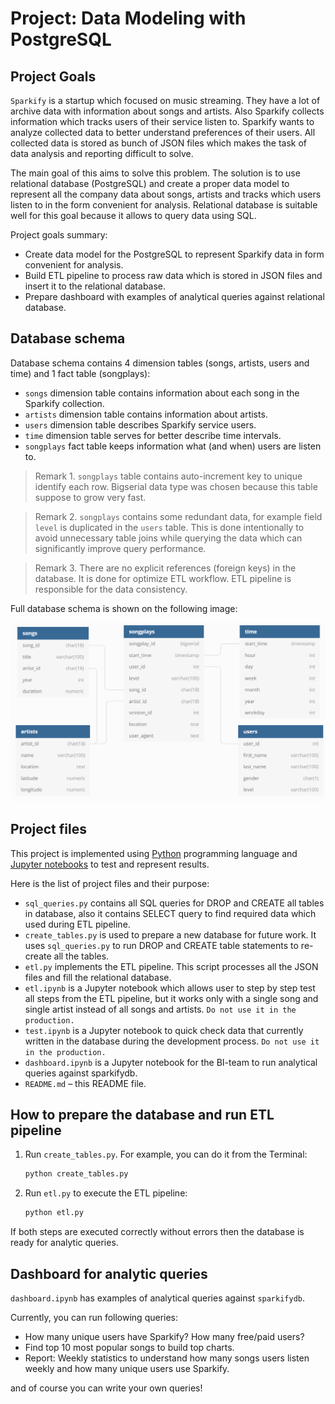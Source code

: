# Project: Data Modeling with PostgreSQL

## Project Goals

`Sparkify` is a startup which focused on music streaming. They have a lot of archive data with information about songs and artists. Also Sparkify collects information which tracks users of their service listen to.
Sparkify wants to analyze collected data to better understand preferences of their users. All collected data is stored as bunch of JSON files which makes the task of data analysis and reporting difficult to solve.

The main goal of this aims to solve this problem. The solution is to use relational database (PostgreSQL) and create a proper data model to represent all the company data about songs, artists and tracks which users listen to in the form convenient for analysis.
Relational database is suitable well for this goal because it allows to query data using SQL.

Project goals summary:

- Create data model for the PostgreSQL to represent Sparkify data in form convenient for analysis.
- Build ETL pipeline to process raw data which is stored in JSON files and insert it to the relational database.
- Prepare dashboard with examples of analytical queries against relational database.

## Database schema

Database schema contains 4 dimension tables (songs, artists, users and time) and 1 fact table (songplays):
- `songs` dimension table contains information about each song in the Sparkify collection.
- `artists` dimension table contains information about artists.
- `users` dimension table describes Sparkify service users.
- `time` dimension table serves for better describe time intervals.
- `songplays` fact table keeps information what (and when) users are listen to.

> Remark 1. `songplays` table contains auto-increment key to unique identify each row. Bigserial data type was chosen because this table suppose to grow very fast. 

> Remark 2. `songplays` contains some redundant data, for example field `level` is duplicated in the `users` table. This is done intentionally to avoid unnecessary table joins while querying the data which can significantly improve query performance.

> Remark 3. There are no explicit references (foreign keys) in the database. It is done for optimize ETL workflow. ETL pipeline is responsible for the data consistency.   

Full database schema is shown on the following image:

![sparkifydb](images/sparkifydb.png)

## Project files

This project is implemented using [Python](https://www.python.org/) programming language and [Jupyter notebooks](https://jupyter.org/) to test and represent results.

Here is the list of project files and their purpose:

- `sql_queries.py` contains all SQL queries for DROP and CREATE all tables in database, also it contains SELECT query to find required data which used during ETL pipeline.
- `create_tables.py` is used to prepare a new database for future work. It uses `sql_queries.py` to run DROP and CREATE table statements to re-create all the tables.
- `etl.py` implements the ETL pipeline. This script processes all the JSON files and fill the relational database.
- `etl.ipynb` is a Jupyter notebook which allows user to step by step test all steps from the ETL pipeline, but it works only with a single song and single artist instead of all songs and artists. `Do not use it in the production.`
- `test.ipynb` is a Jupyter notebook to quick check data that currently written in the database during the development process. `Do not use it in the production.`
- `dashboard.ipynb` is a Jupyter notebook for the BI-team to run analytical queries against sparkifydb.
- `README.md` – this README file. 

## How to prepare the database and run ETL pipeline

1. Run `create_tables.py`. For example, you can do it from the Terminal:
    
    ```bash
    python create_tables.py
    ```
   
2. Run `etl.py` to execute the ETL pipeline:
   
   ```bash
   python etl.py 
   ```

If both steps are executed correctly without errors then the database is ready for analytic queries.

## Dashboard for analytic queries

`dashboard.ipynb` has examples of analytical queries against `sparkifydb`.

Currently, you can run following queries:
- How many unique users have Sparkify? How many free/paid users?
- Find top 10 most popular songs to build top charts.
- Report: Weekly statistics to understand how many songs users listen weekly and how many unique users use Sparkify.

and of course you can write your own queries!